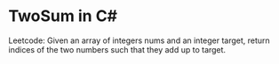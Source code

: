 # TwoSum in C\#
Leetcode: Given an array of integers nums and an integer target, return indices of the two numbers such that they add up to target.
